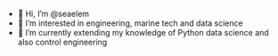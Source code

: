 - 👋 Hi, I’m @seaelem
- 👀 I’m interested in engineering, marine tech and data science
- 🌱 I’m currently extending my knowledge of Python data science and also control engineering

<!---
seaelem/seaelem is a ✨ special ✨ repository because its `README.md` (this file) appears on your GitHub profile.
You can click the Preview link to take a look at your changes.
--->
